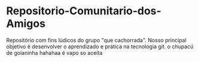 # Repositorio-Comunitario-dos-Amigos
Repositório com fins lúdicos do grupo "que cachorrada".
Nosso principal objetivo é desenvolver o aprendizado e prática na tecnologia git.
o chupacú de goianinha
hahahaa é vapo
so aceita
